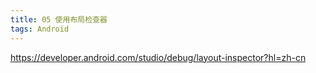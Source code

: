 ```yaml
---
title: 05 使用布局检查器
tags: Android
---
```


https://developer.android.com/studio/debug/layout-inspector?hl=zh-cn